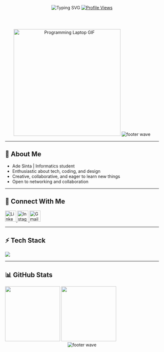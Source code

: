 <div align="center">

  <img src="https://readme-typing-svg.demolab.com?font=Fira+Code&duration=2000&pause=800&color=40A2D8&center=true&vCenter=true&width=500&lines=Welcome+to+my+GitHub+Profile!;Hi%2C+I'm+Ade+Sinta+%F0%9F%91%8D;Informatics+Student+%7C+Web+Enthusiast+%F0%9F%92%BB" alt="Typing SVG" />
  
  <!-- Custom Profile View Counter with Emoji -->
  <a href="https://github.com/adesinta">
    <img src="https://komarev.com/ghpvc/?username=adesinta&color=40A2D8&style=for-the-badge&label=👁️+Profile+Views" alt="Profile Views" />
  </a>
  
  <br><br>
  
   <img src="https://media.giphy.com/media/qgQUggAC3Pfv687qPC/giphy.gif" width="350" alt="Programming Laptop GIF" />
     <!-- Animated waving shape -->
  <img src="https://capsule-render.vercel.app/api?type=waving&color=0:40A2D8,100:7F53AC&height=90&section=footer" alt="footer wave"/>

</div>

---

## 🌟 About Me

- Ade Sinta | Informatics student
- Enthusiastic about tech, coding, and design
- Creative, collaborative, and eager to learn new things
- Open to networking and collaboration

---

## 🤝 Connect With Me

<p align="left">
  <a href="https://www.linkedin.com/in/adesinta/" target="_blank" title="LinkedIn">
    <img src="https://skillicons.dev/icons?i=linkedin" height="36" alt="LinkedIn" />
  </a>
  <a href="https://www.instagram.com/adesinta_/" target="_blank" title="Instagram">
    <img src="https://skillicons.dev/icons?i=instagram" height="36" alt="Instagram" />
  </a>
  <a href="mailto:adesintaaaa@gmail.com" target="_blank" title="Gmail">
    <img src="https://skillicons.dev/icons?i=gmail" height="36" alt="Gmail" />
  </a>
</p>

---

## ⚡ Tech Stack

<p align="left">
  <img src="https://skillicons.dev/icons?i=html,css,javascript,react,nextjs,typescript,tailwind,nodejs,git,figma,postman,mariadb" />
</p>

---

## 📊 GitHub Stats

<div align="left">
  <img src="https://github-readme-streak-stats.herokuapp.com/?user=adesinta&theme=radical&hide_border=true&border_radius=18" height="180"/>
  <img src="https://github-readme-stats.vercel.app/api/top-langs/?username=adesinta&layout=compact&theme=radical&langs_count=10&hide=html&hide_border=true&border_radius=18" height="180"/>
</div>

  <!-- Animated waving shape -->
  <div align="center">
  <img src="https://capsule-render.vercel.app/api?type=waving&color=0:40A2D8,100:7F53AC&height=90&section=footer" alt="footer wave"/>
  </div>


